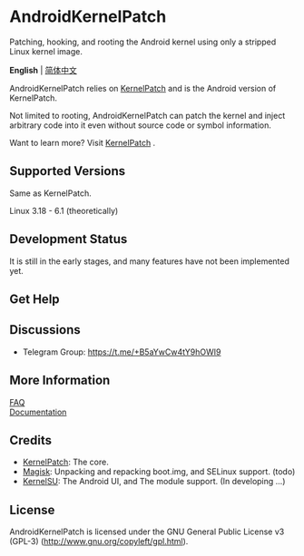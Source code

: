 # AndroidKernelPatch

Patching, hooking, and rooting the Android kernel using only a stripped Linux kernel image.

**English** | [简体中文](README_zh-CN.md)

AndroidKernelPatch relies on [KernelPatch](https://github.com/bmax121/KernelPatch/)  and is the Android version of KernelPatch.

Not limited to rooting, AndroidKernelPatch can patch the kernel and inject arbitrary code into it even without source code or symbol information.

Want to learn more? Visit [KernelPatch](https://github.com/bmax121/KernelPatch/) .

## Supported Versions

Same as KernelPatch.

Linux 3.18 - 6.1 (theoretically)  

## Development Status

It is still in the early stages, and many features have not been implemented yet.

## Get Help

## Discussions

- Telegram Group: https://t.me/+B5aYwCw4tY9hOWI9

## More Information

[FAQ](./doc/en/faq.md)  
[Documentation](./doc/en/)  

## Credits

- [KernelPatch](https://github.com/bmax121/KernelPatch/): The core.  
- [Magisk](https://github.com/topjohnwu/Magisk): Unpacking and repacking boot.img, and SELinux support. (todo)
- [KernelSU](https://github.com/tiann/KernelSU): The Android UI, and The module support. (In developing ...)

## License

AndroidKernelPatch is licensed under the GNU General Public License v3 (GPL-3) (http://www.gnu.org/copyleft/gpl.html).
